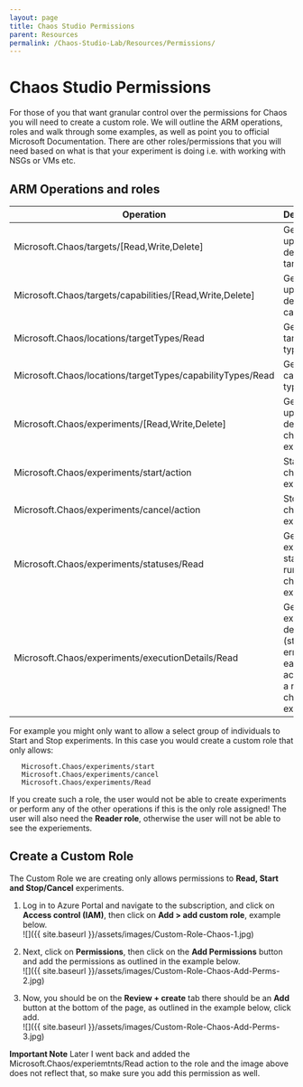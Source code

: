 ```yaml
---
layout: page
title: Chaos Studio Permissions
parent: Resources 
permalink: /Chaos-Studio-Lab/Resources/Permissions/
---
```


# **Chaos Studio Permissions**
For those of you that want granular control over the permissions for Chaos you will need to create a custom role.  We will outline the ARM operations, roles and walk through some examples, as well as point you to official Microsoft Documentation.  There are other roles/permissions that you will need based on what is that your experiment is doing i.e. with working with NSGs or VMs etc.

## ARM Operations and roles

| Operation | Description |
| ----- | ----- |
| Microsoft.Chaos/targets/[Read,Write,Delete] | Get, create, update, or delete a target. | 
| Microsoft.Chaos/targets/capabilities/[Read,Write,Delete] | Get, create, update, or delete a capability. |
| Microsoft.Chaos/locations/targetTypes/Read | Get all target types. |
| Microsoft.Chaos/locations/targetTypes/capabilityTypes/Read | Get all capability types. |
| Microsoft.Chaos/experiments/[Read,Write,Delete] | 	Get, create, update, or delete a chaos experiment. |
| Microsoft.Chaos/experiments/start/action | 	Start a chaos experiment. |
| Microsoft.Chaos/experiments/cancel/action | Stop a chaos experiment. | 
| Microsoft.Chaos/experiments/statuses/Read | Get the execution status for a run of a chaos experiment. |
| Microsoft.Chaos/experiments/executionDetails/Read | Get the execution details (status and errors for each action) for a run of a chaos experiment. |

For example you might only want to allow a select group of individuals to Start and Stop experiments.  In this case you would create a custom role that only allows:

   ~~~
      Microsoft.Chaos/experiments/start
      Microsoft.Chaos/experiments/cancel
      Microsoft.Chaos/experiments/Read
   ~~~
   
If you create such a role, the user would not be able to create experiments or perform any of the other operations if this is the only role assigned!  The user will also need the **Reader role**, otherwise the user will not be able to see the experiements.     

## Create a Custom Role
The Custom Role we are creating only allows permissions to **Read, Start and Stop/Cancel** experiments. 

1. Log in to Azure Portal and navigate to the subscription, and click on **Access control (IAM)**, then click on **Add > add custom role**, example below.<br>
![]({{ site.baseurl }}/assets/images/Custom-Role-Chaos-1.jpg)


2. Next, click on **Permissions**, then click on the **Add Permissions** button and add the permissions as outlined in the example below.<br>
![]({{ site.baseurl }}/assets/images/Custom-Role-Chaos-Add-Perms-2.jpg)

3. Now, you should be on the **Review + create** tab there should be an **Add** button at the bottom of the page, as outlined in the example below, click add.<br>
![]({{ site.baseurl }}/assets/images/Custom-Role-Chaos-Add-Perms-3.jpg)

**Important Note**
Later I went back and added the Microsoft.Chaos/experiemtnts/Read action to the role and the image above does not reflect that, so make sure you add this permission as well.

